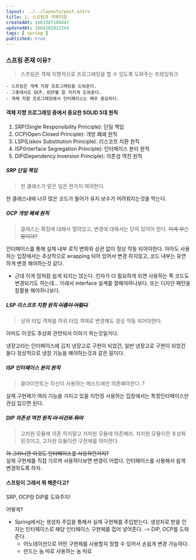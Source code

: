 ```yaml
---
layout: ../../layouts/post.astro
title: 1. 스프링과 객체지향
createdAt: 1663307188447
updatedAt: 1664182022294
tags: [ spring ]
published: true
---
```


### 스프링 존재 이유?

> 스프링은 객체 지향적으로 프로그래밍을 할 수 있도록 도와주는 프레임워크

```text:3줄 요약
- 스프링은 객체 지향 프로그래밍을 도와준다.
- 그중에서도 OCP, DIP를 잘 지키게 도와준다.
- 객체 지향 프로그래밍에서 인터페이스는 매우 중요하다. 
```

#### 객체 지향 프로그래밍 중에서 중요한 SOLID 5대 원칙

1. SRP(Single Responsibility Principle): 단일 책임
2. OCP(Open Closed Principle): 개방 폐쇄 원칙
3. LSP(Liskov Substitution Principle): 리스코프 치환 원칙
4. ISP(Interface Segregation Principle): 인터페이스 분리 원칙
5. DIP(Dependency Inversion Principle): 의존성 역전 원칙

##### SRP 단일 책임

> 한 클래스가 맡은 일은 한가지 여야한다.

한 클래스내에 너무 많은 코드가 들어가 유지 보수가 어려워지는것을 막는다.

##### OCP 개방 폐쇄 원칙

> 클래스는 확장에 대해서 열려있고, 변경에 대해서는 닫혀 있어야 한다. ~~이게 무슨 말이야?~~

인터페이스를 통해 실제 내부 로직 변화와 상관 없이 정상 작동 되어야한다. 아마도 사용하는 입장에서는 추상적으로 wrapping 되어 있어서 변경 하지않고, 코드 내부는 유연하게 변경 해야하는것 같다.

* 근데 이게 맘처럼 쉽게 되지는 않는다. 인자가 더 필요하게 되면 사용하는 쪽 코드도 변경되기도 하는데... 이래서 interface 설계를 잘해야하나보다. 또는 디자인 패턴을 잘활용 해야하나보다.

##### LSP 리스코프 치환 원칙 ~~이름이 어렵다~~

> 상위 타입 객체를 하위 타입 객체로 변경해도 정상 작동 되어야한다.

아마도 이것도 추상화 관련되서 이야기 하는것일거다.

냉장고라는 인터페이스에 김치 냉장고로 구현이 되었건, 일반 냉장고로 구현이 되었건 둘다 정상적으로 냉장 기능을 해야하는것과 같은 말이다.

##### ISP 인터페이스 분리 원칙

> 클라이언트는 자신이 사용하는 메소드에만 의존해야한다..?

실제 구현체가 여러 기능을 가지고 있을 지언정 사용하는 입장에서는 특정인터페이스만 관심 있으면 된다.

##### DIP 의존성 역전 원칙 ~~아 이건또 뭐야~~

> 고차원 모듈에 의존 하지말고 저차원 모듈에 의존해라. 저차원 모듈이란 추상화 된것이고, 고차원 모듈이란 구현체를 의미한다.

~~아 그러니깐 이것도 인터페이스를 사용하란거지?~~  
실제 구현체를 직접 가르켜 사용하다보면 변경이 어렵다. 인터페이스를 사용해서 쉽게 변경하도록 하자.

#### 스프링이 그래서 뭐 해준다고?

SRP, OCP랑 DIP를 도와주지!

어떻게?

- Spring에서는 생성자 주입을 통해서 실제 구현체를 주입받는다. 생성자로 받을 인자는 인터페이스로 해당 인터페이스 구현체를 집어 넣어준다. -> DIP, OCP를 도와준다.
  - 어노테이션으로 어떤 구현체를 사용할지 정할 수 있어서 손쉽게 변경 가능하다.
  - 만드는 놈 따로 사용하는 놈 따로